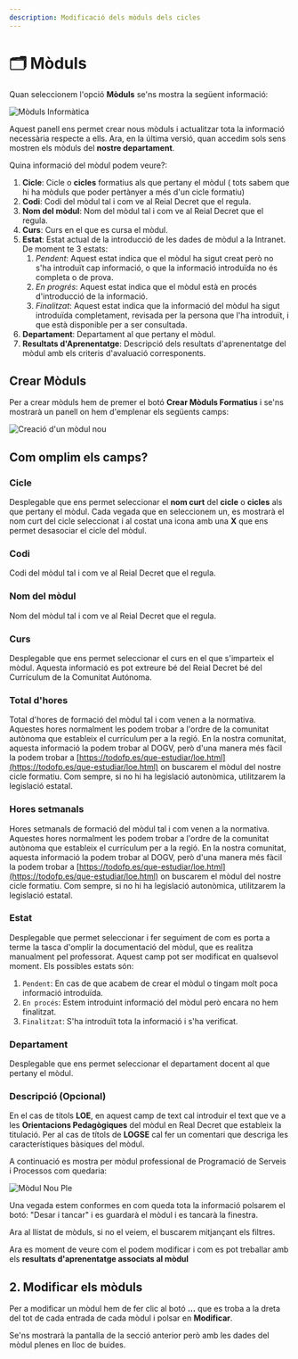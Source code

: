 ```yaml
---
description: Modificació dels mòduls dels cicles
---
```


# 🗂️ Mòduls

Quan seleccionem l'opció **Mòduls** se'ns mostra la següent informació:

![Mòduls Informàtica](../../md\_media/seccio\_moduls.png)

Aquest panell ens permet crear nous mòduls i actualitzar tota la informació necessària respecte a ells. Ara, en la última versió, quan accedim sols sens mostren els mòduls del **nostre departament**.

Quina informació del mòdul podem veure?:

1. **Cicle**: Cicle o **cicles** formatius als que pertany el mòdul ( tots sabem que hi ha mòduls que poder pertànyer a més d'un cicle formatiu)
2. **Codi**: Codi del mòdul tal i com ve al Reial Decret que el regula.
3. **Nom del mòdul**: Nom del mòdul tal i com ve al Reial Decret que el regula.
4. **Curs**: Curs en el que es cursa el mòdul.
5. **Estat**: Estat actual de la introducció de les dades de mòdul a la Intranet. De moment te 3 estats:
   1. _Pendent_: Aquest estat indica que el mòdul ha sigut creat però no s'ha introduït cap informació, o que la informació introduïda no és completa o de prova.
   2. _En progrés_: Aquest estat indica que el mòdul està en procés d'introducció de la informació.
   3. _Finalitzat_: Aquest estat indica que la informació del mòdul ha sigut introduïda completament, revisada per la persona que l'ha introduït, i que està disponible per a ser consultada.
6. **Departament**: Departament al que pertany el mòdul.
7. **Resultats d'Aprenentatge**: Descripció dels resultats d'aprenentatge del mòdul amb els criteris d'avaluació corresponents.

## Crear Mòduls

Per a crear mòduls hem de premer el botó **Crear Mòduls Formatius** i se'ns mostrarà un panell on hem d'emplenar els següents camps:

![Creació d'un mòdul nou](../../md\_media/modul\_nou.png)

## Com omplim els camps?

### **Cicle**&#x20;

Desplegable que ens permet seleccionar el **nom curt** del **cicle** o **cicles** als que pertany el mòdul. Cada vegada que en seleccionem un, es mostrarà el nom curt del cicle seleccionat i al costat una icona amb una **X** que ens permet desasociar el cicle del mòdul.

### **Codi**

Codi del mòdul tal i com ve al Reial Decret que el regula.

### **Nom del mòdul**

Nom del mòdul tal i com ve al Reial Decret que el regula.

### **Curs**

Desplegable que ens permet seleccionar el curs en el que s'imparteix el mòdul. Aquesta informació es pot extreure bé del Reial Decret bé del Currículum de la Comunitat Autónoma.

### **Total d'hores**

Total d'hores de formació del mòdul tal i com venen a la normativa. Aquestes hores normalment les podem trobar a l'ordre de la comunitat autònoma que estableix el currículum per a la regió. En la nostra comunitat, aquesta informació la podem trobar al DOGV, però d'una manera més fàcil la podem trobar a [https://todofp.es/que-estudiar/loe.html](https://todofp.es/que-estudiar/loe.html) on buscarem el mòdul del nostre cicle formatiu. Com sempre, si no hi ha legislació autonòmica, utilitzarem la legislació estatal.&#x20;

### **Hores setmanals**

Hores setmanals de formació del mòdul tal i com venen a la normativa. Aquestes hores normalment les podem trobar a l'ordre de la comunitat autònoma que estableix el currículum per a la regió. En la nostra comunitat, aquesta informació la podem trobar al DOGV, però d'una manera més fàcil la podem trobar a [https://todofp.es/que-estudiar/loe.html](https://todofp.es/que-estudiar/loe.html) on buscarem el mòdul del nostre cicle formatiu. Com sempre, si no hi ha legislació autonòmica, utilitzarem la legislació estatal.&#x20;

### **Estat**&#x20;

Desplegable que permet seleccionar i fer seguiment de com es porta a terme la tasca d'omplir la documentació del mòdul, que es realitza manualment pel professorat. Aquest camp pot ser modificat en qualsevol moment. Els possibles estats són:

1. `Pendent`: En cas de que acabem de crear el mòdul o tingam molt poca informació introduïda.
2. `En procés`: Estem introduint informació del mòdul però encara no hem finalitzat.
3. `Finalitzat`: S'ha introduït tota la informació i s'ha verificat.&#x20;

### Departament

Desplegable que ens permet seleccionar el departament docent al que pertany el mòdul.

### **Descripció (Opcional)**

En el cas de títols **LOE**, en aquest camp de text cal introduir el text que ve a les **Orientacions Pedagògiques** del mòdul en Real Decret que estableix la titulació. Per al cas de títols de **LOGSE** cal fer un comentari que descriga les característiques bàsiques del mòdul.

A continuació es mostra per mòdul professional de Programació de Serveis i Processos com quedaria:

![Mòdul Nou Ple](../../md\_media/modul\_nou\_ple.png)

Una vegada estem conformes en com queda tota la informació polsarem el botó: "Desar i tancar" i es guardarà el mòdul i es tancarà la finestra.

Ara al llistat de mòduls, si no el veiem, el buscarem mitjançant els filtres.

Ara es moment de veure com el podem modificar i com es pot treballar amb els **resultats d'aprenentatge associats al mòdul**

## 2. Modificar els mòduls

Per a modificar un mòdul hem de fer clic al botó **...** que es troba a la dreta del tot de cada entrada de cada mòdul i polsar en **Modificar**.

Se'ns mostrarà la pantalla de la secció anterior però amb les dades del mòdul plenes en lloc de buides.
